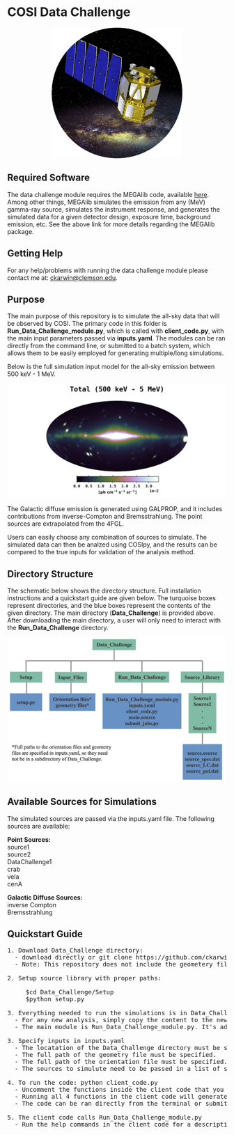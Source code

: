 # COSI Data Challenge

<p align="center">
<img width="300"  src="Images/COSI_mission.png">
</p>

## Required Software <br />
The data challenge module requires the MEGAlib code, available [here](http://megalibtoolkit.com/home.html). Among other things, MEGAlib simulates the emission from any (MeV) gamma-ray source, simulates the instrument response, and generates the simulated data for a given detector design, exposure time, background emission, etc. See the above link for more details regarding the MEGAlib package.   

## Getting Help <br />
For any help/problems with running the data challenge module please contact me at: ckarwin@clemson.edu. 

## Purpose <br />
The main purpose of this repository is to simulate the all-sky data that will be observed by COSI. The primary code in this folder is **Run_Data_Challenge_module.py**, which is called with **client_code.py**, with the main input parameters passed via **inputs.yaml**. The modules can be ran directly from the command line, or submitted to a batch system, which allows them to be easily employed for generating multiple/long simulations. 

Below is the full simulation input model for the all-sky emission between 500 keV - 1 MeV. 

<p align="center">
<img width="700"  src="Images/Total_bin1.png">
</p>

The Galactic diffuse emission is generated using GALPROP, and it includes contributions from inverse-Compton and Bremsstrahlung. The point sources are extrapolated from the 4FGL. 

Users can easily choose any combination of sources to simulate. The simulated data can then be analzed using COSIpy, and the results can be compared to the true inputs for validation of the analysis method. 

## Directory Structure <br />
The schematic below shows the directory structure. Full installation instructions and a quickstart guide are given below. The turquoise boxes represent directories, and the blue boxes represent the contents of the given directory. The main directory (**Data_Challenge**) is provided above. After downloading the main directory, a user will only need to interact with the **Run_Data_Challenge** directory.  

<p align="center">
<img width="700"  src="Images/directory_structure_updated.png">
</p>

## Available Sources for Simulations <br />
The simulated sources are passed via the inputs.yaml file. The following sources are available:

**Point Sources:**  <br />
source1 <br />
source2 <br />
DataChallenge1 <br />
crab <br />
vela <br /> 
cenA <br />

**Galactic Diffuse Sources:**  <br />
 inverse Compton  <br />
 Bremsstrahlung  <br />
 
## Quickstart Guide <br /> 
<pre>
1. Download Data_Challenge directory:
  - download directly or git clone https://github.com/ckarwin/COSI.git
  - Note: This repository does not include the geometery file. 

2. Setup source library with proper paths:
     
     $cd Data_Challenge/Setup
     $python setup.py
     
3. Everything needed to run the simulations is in Data_Challenge/Run_Data_Challenge </b> 
  - For any new analysis, simply copy the content to the new analysis directory. 
  - The main module is Run_Data_Challenge_module.py. It's advised to keep this in it's original location, and add the module location to your python path.
  
3. Specify inputs in inputs.yaml </b>
  - The locatation of the Data_Challenge directory must be specified. 
  - The full path of the geometry file must be specified.
  - The full path of the orientation file must be specified.
  - The sources to simulute need to be passed in a list of strings, where all names correspond to the list of available sources, as given above. 

4. To run the code: python client_code.py </b>
  - Uncomment the functions inside the client code that you want to run.
  - Running all 4 functions in the client code will generate the output .tra file from mimrec, which will then be passed to COSIpy for analysis. 
  - The code can be ran directly from the terminal or submitted to a batch system. As example script for submitting to a batch system is given in submit_jobs.py.

5. The client code calls Run_Data_Challenge_module.py </b>
  - Run the help commands in the client code for a description of the function inputs.

</pre>

